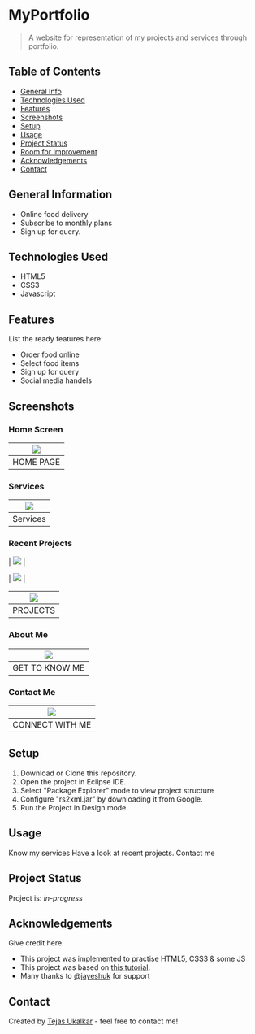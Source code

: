 # MyPortfolio
> A website for representation of my projects and services through portfolio.


## Table of Contents
* [General Info](#general-information)
* [Technologies Used](#technologies-used)
* [Features](#features)
* [Screenshots](#screenshots)
* [Setup](#setup)
* [Usage](#usage)
* [Project Status](#project-status)
* [Room for Improvement](#room-for-improvement)
* [Acknowledgements](#acknowledgements)
* [Contact](#contact)
<!-- * [License](#license) -->


## General Information
- Online food delivery
- Subscribe to monthly plans
- Sign up for query.
<!-- You don't have to answer all the questions - just the ones relevant to your project. -->


## Technologies Used
- HTML5
- CSS3
- Javascript


## Features
List the ready features here:
- Order food online
- Select food items
- Sign up for query
- Social media handels




## Screenshots
### Home Screen
| <img src="https://user-images.githubusercontent.com/70365178/172172044-4bde9492-c2af-4969-86dd-f3a81674f6a2.png"> | 
| :----------------------------------------------: |
| HOME  PAGE |




### Services
| <img src="https://user-images.githubusercontent.com/70365178/172172418-9b6c5d68-c487-4506-8bbb-fbc6bdde8401.png"> | 
| :----------------------------------------------: |
| Services |



### Recent Projects
| <img src="https://user-images.githubusercontent.com/70365178/172173753-02744288-237b-4960-9d5a-bf672da9d6e8.png"> |

| <img src="https://user-images.githubusercontent.com/70365178/172173795-01b7474b-6400-4d92-8608-1005a07d7bd1.png"> |

| <img src="https://user-images.githubusercontent.com/70365178/172173846-fc0f0f21-1dea-493a-938e-95016171aabe.png"> |
| :----------------------------------------------: |
| PROJECTS  |




### About Me
| <img src="https://user-images.githubusercontent.com/70365178/172174436-d3842c6f-7b5a-4bbf-9225-87a3e9f3de23.png"> | 
| :----------------------------------------------: |
| GET TO KNOW ME  |


### Contact Me 
| <img src="https://user-images.githubusercontent.com/70365178/172174990-9ba419a6-528b-44a1-bf07-c0256c55ab40.png"> | 
| :----------------------------------------------: |
| CONNECT WITH ME  |


## Setup
1. Download or Clone this repository.
2. Open the project in Eclipse IDE.
3. Select "Package Explorer" mode to view project structure
4. Configure "rs2xml.jar" by downloading it from Google.
5. Run the Project in Design mode.


## Usage
Know my services
Have a look at recent projects.
Contact me


## Project Status
Project is: _in-progress_ 


## Acknowledgements
Give credit here.
- This project was implemented to practise HTML5, CSS3 & some JS
- This project was based on [this tutorial](https://www.youtube.com/watch?v=ZFQkb26UD1Y).
- Many thanks to  [@jayeshuk](https://www.github.com/jayeshuk) for support


## Contact
Created by [Tejas Ukalkar](mailto:utu8811@gmail.com) - feel free to contact me!


<!-- Optional -->
<!-- ## License -->
<!-- This project is open source and available under the [... License](). -->

<!-- You don't have to include all sections - just the one's relevant to your project -->
